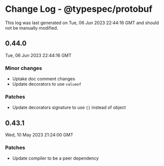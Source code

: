 # Change Log - @typespec/protobuf

This log was last generated on Tue, 06 Jun 2023 22:44:16 GMT and should not be manually modified.

## 0.44.0
Tue, 06 Jun 2023 22:44:16 GMT

### Minor changes

- Uptake doc comment changes
- Update decorators to use `valueof`

### Patches

- Update decorators signature to use `{}` instead of object

## 0.43.1
Wed, 10 May 2023 21:24:00 GMT

### Patches

- Update compiler to be a peer dependency

